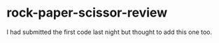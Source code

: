# rock-paper-scissor-review
I had submitted the first code last night but thought to add this one too.
